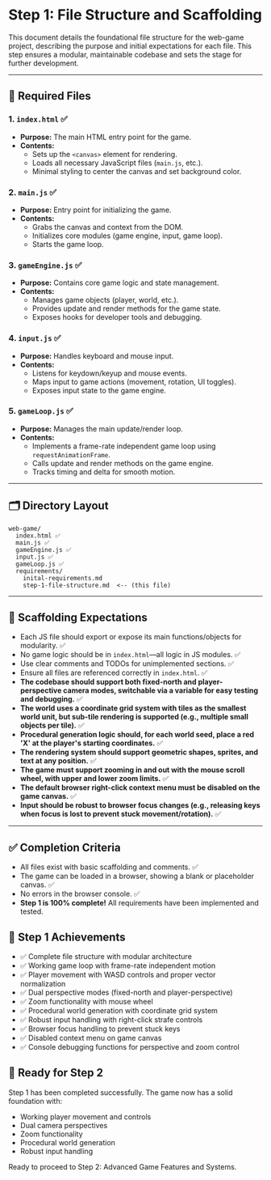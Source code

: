 # Step 1: File Structure and Scaffolding

This document details the foundational file structure for the web-game project, describing the purpose and initial expectations for each file. This step ensures a modular, maintainable codebase and sets the stage for further development.

---

## 📁 Required Files

### 1. `index.html` ✅
- **Purpose:** The main HTML entry point for the game.
- **Contents:**
  - Sets up the `<canvas>` element for rendering.
  - Loads all necessary JavaScript files (`main.js`, etc.).
  - Minimal styling to center the canvas and set background color.

### 2. `main.js` ✅
- **Purpose:** Entry point for initializing the game.
- **Contents:**
  - Grabs the canvas and context from the DOM.
  - Initializes core modules (game engine, input, game loop).
  - Starts the game loop.

### 3. `gameEngine.js` ✅
- **Purpose:** Contains core game logic and state management.
- **Contents:**
  - Manages game objects (player, world, etc.).
  - Provides update and render methods for the game state.
  - Exposes hooks for developer tools and debugging.

### 4. `input.js` ✅
- **Purpose:** Handles keyboard and mouse input.
- **Contents:**
  - Listens for keydown/keyup and mouse events.
  - Maps input to game actions (movement, rotation, UI toggles).
  - Exposes input state to the game engine.

### 5. `gameLoop.js` ✅
- **Purpose:** Manages the main update/render loop.
- **Contents:**
  - Implements a frame-rate independent game loop using `requestAnimationFrame`.
  - Calls update and render methods on the game engine.
  - Tracks timing and delta for smooth motion.

---

## 🗂️ Directory Layout

```
web-game/
  index.html ✅
  main.js ✅
  gameEngine.js ✅
  input.js ✅
  gameLoop.js ✅
  requirements/
    inital-requirements.md
    step-1-file-structure.md  <-- (this file)
```

---

## 📝 Scaffolding Expectations
- Each JS file should export or expose its main functions/objects for modularity. ✅
- No game logic should be in `index.html`—all logic in JS modules. ✅
- Use clear comments and TODOs for unimplemented sections. ✅
- Ensure all files are referenced correctly in `index.html`. ✅
- **The codebase should support both fixed-north and player-perspective camera modes, switchable via a variable for easy testing and debugging.** ✅
- **The world uses a coordinate grid system with tiles as the smallest world unit, but sub-tile rendering is supported (e.g., multiple small objects per tile).** ✅
- **Procedural generation logic should, for each world seed, place a red 'X' at the player's starting coordinates.** ✅
- **The rendering system should support geometric shapes, sprites, and text at any position.** ✅
- **The game must support zooming in and out with the mouse scroll wheel, with upper and lower zoom limits.** ✅
- **The default browser right-click context menu must be disabled on the game canvas.** ✅
- **Input should be robust to browser focus changes (e.g., releasing keys when focus is lost to prevent stuck movement/rotation).** ✅

---

## ✅ Completion Criteria
- All files exist with basic scaffolding and comments. ✅
- The game can be loaded in a browser, showing a blank or placeholder canvas. ✅
- No errors in the browser console. ✅
- **Step 1 is 100% complete!** All requirements have been implemented and tested.

## 🎯 Step 1 Achievements
- ✅ Complete file structure with modular architecture
- ✅ Working game loop with frame-rate independent motion
- ✅ Player movement with WASD controls and proper vector normalization
- ✅ Dual perspective modes (fixed-north and player-perspective)
- ✅ Zoom functionality with mouse wheel
- ✅ Procedural world generation with coordinate grid system
- ✅ Robust input handling with right-click strafe controls
- ✅ Browser focus handling to prevent stuck keys
- ✅ Disabled context menu on game canvas
- ✅ Console debugging functions for perspective and zoom control

## 🚀 Ready for Step 2
Step 1 has been completed successfully. The game now has a solid foundation with:
- Working player movement and controls
- Dual camera perspectives
- Zoom functionality
- Procedural world generation
- Robust input handling

Ready to proceed to Step 2: Advanced Game Features and Systems. 